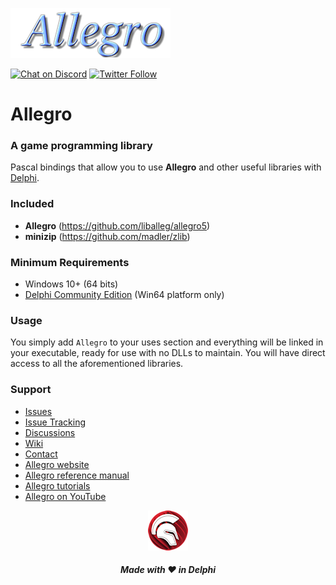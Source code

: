 ![Allegro Game Library](media/allegro-library.png)  

[![Chat on Discord](https://img.shields.io/discord/754884471324672040.svg?logo=discord)](https://discord.gg/tPWjMwK) [![Twitter Follow](https://img.shields.io/twitter/follow/tinyBigGAMES?style=social)](https://twitter.com/tinyBigGAMES)
# Allegro
### A game programming library

Pascal bindings that allow you to use **Allegro** and other useful libraries with <a href="https://www.embarcadero.com/es/products/delphi" target="_blank">Delphi</a>. 

### Included
- **Allegro** (https://github.com/liballeg/allegro5)
- **minizip** (https://github.com/madler/zlib)

### Minimum Requirements 
- Windows 10+ (64 bits)
- <a href="https://www.embarcadero.com/products/delphi/starter" target="_blank">Delphi Community Edition</a> (Win64 platform only)

### Usage
You simply add `Allegro` to your uses section and everything will be linked in your executable, ready for use with no DLLs to maintain. You will have direct access to all the aforementioned libraries.

### Support
- <a href="https://github.com/tinyBigGAMES/Allegro/issues" target="_blank">Issues</a>
- <a href="https://github.com/tinyBigGAMES/Allegro/projects/1" target="_blank">Issue Tracking</a>
- <a href="https://github.com/tinyBigGAMES/Allegro/discussions" target="_blank">Discussions</a>
- <a href="https://github.com/tinyBigGAMES/Allegro/wiki" target="_blank">Wiki</a>
- <a href="https://tinybiggames.com/contact/" target="_blank">Contact</a>
- <a href="https://liballeg.org/" target="_blank">Allegro website</a>
- <a href="https://liballeg.org/a5docs/trunk/" target="_blank">Allegro reference manual</a>
- <a href="https://github.com/liballeg/allegro_wiki/wiki/Allegro-Vivace" target="_blank">Allegro tutorials</a>
- <a href="https://www.youtube.com/results?search_query=allegro+game+development&sp=CAI%253D" target="_blank">Allegro on YouTube</a>


<p align="center">
<img src="media/delphi.png" alt="Delphi">
</p>
<h5 align="center">

Made with :heart: in Delphi
</h5>